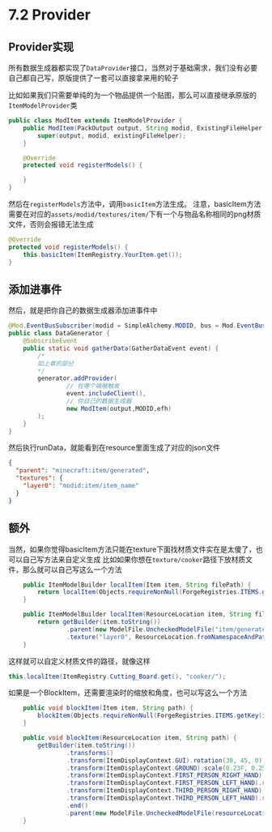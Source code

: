 # 7.2 Provider

## Provider实现

所有数据生成器都实现了`DataProvider`接口，当然对于基础需求，我们没有必要自己都自己写，原版提供了一套可以直接拿来用的轮子

比如如果我们只需要单纯的为一个物品提供一个贴图，那么可以直接继承原版的`ItemModelProvider`类

``` java
public class ModItem extends ItemModelProvider {
    public ModItem(PackOutput output, String modid, ExistingFileHelper existingFileHelper) {
        super(output, modid, existingFileHelper);
    }

    @Override
    protected void registerModels() {

    }
}
```

然后在`registerModels`方法中，调用`basicItem`方法生成。
注意，basicItem方法需要在对应的`assets/modid/textures/item/`下有一个与物品名称相同的png材质文件，否则会报错无法生成

``` java
@Override
protected void registerModels() {
    this.basicItem(ItemRegistry.YourItem.get());
}
```

## 添加进事件

然后，就是把你自己的数据生成器添加进事件中

``` java
@Mod.EventBusSubscriber(modid = SimpleAlchemy.MODID, bus = Mod.EventBusSubscriber.Bus.MOD, value = Dist.CLIENT)
public class DataGenerator {
    @SubscribeEvent
    public static void gatherData(GatherDataEvent event) {
        /*
        如上章的部分
        */
        generator.addProvider(
                // 在哪个端被触发
                event.includeClient(),
                // 你自己的数据生成器
                new ModItem(output,MODID,efh)
        );
    }
}
```

然后执行runData，就能看到在resource里面生成了对应的json文件

``` json
{
  "parent": "minecraft:item/generated",
  "textures": {
    "layer0": "modid:item/item_name"
  }
}
```

## 额外
当然，如果你觉得basicItem方法只能在texture下面找材质文件实在是太傻了，也可以自己写方法来自定义生成
比如如果你想在`texture/cooker`路径下放材质文件，那么就可以自己写这么一个方法

``` java
    public ItemModelBuilder localItem(Item item, String filePath) {
        return localItem(Objects.requireNonNull(ForgeRegistries.ITEMS.getKey(item)),filePath);
    }

    public ItemModelBuilder localItem(ResourceLocation item, String filePath) {
        return getBuilder(item.toString())
                .parent(new ModelFile.UncheckedModelFile("item/generated"))
                .texture("layer0", ResourceLocation.fromNamespaceAndPath(item.getNamespace(), "item/" + filePath + item.getPath()));
    }
```

这样就可以自定义材质文件的路径，就像这样

``` java
this.localItem(ItemRegistry.Cutting_Board.get(), "cooker/");
```

如果是一个BlockItem，还需要渲染时的缩放和角度，也可以写这么一个方法

``` java
    public void blockItem(Item item, String path) {
        blockItem(Objects.requireNonNull(ForgeRegistries.ITEMS.getKey(item)), path);
    }

    public void blockItem(ResourceLocation item, String path) {
        getBuilder(item.toString())
                .transforms()
                .transform(ItemDisplayContext.GUI).rotation(30, 45, 0).scale(0.6F, 0.6F, 0.6F).end()
                .transform(ItemDisplayContext.GROUND).scale(0.23F, 0.25F, 0.25F).end()
                .transform(ItemDisplayContext.FIRST_PERSON_RIGHT_HAND).rotation(0, 45, 0).translation(0, 0, -8).end()
                .transform(ItemDisplayContext.FIRST_PERSON_LEFT_HAND).rotation(0, 45, 0).translation(0, 0, -8).end()
                .transform(ItemDisplayContext.THIRD_PERSON_RIGHT_HAND).rotation(75, 135, 0).scale(0.4F, 0.4F, 0.4F).translation(0, 0, 0).end()
                .transform(ItemDisplayContext.THIRD_PERSON_LEFT_HAND).rotation(75, 135, 0).scale(0.4F, 0.4F, 0.4F).translation(0, 0, 0).end()
                .end()
                .parent(new ModelFile.UncheckedModelFile(resourceLocation(path)));
    }
```